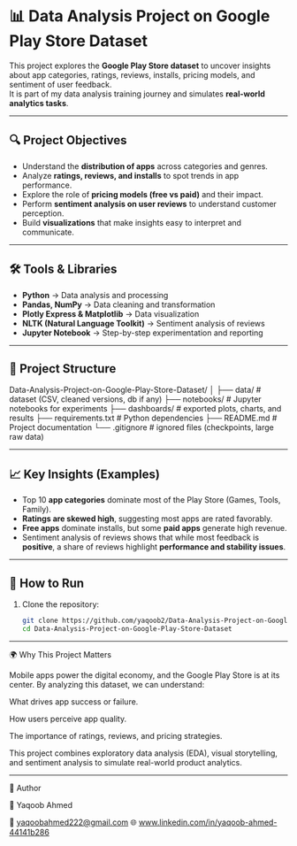 # 📊 Data Analysis Project on Google Play Store Dataset  

This project explores the **Google Play Store dataset** to uncover insights about app categories, ratings, reviews, installs, pricing models, and sentiment of user feedback.  
It is part of my data analysis training journey and simulates **real-world analytics tasks**.  

---

## 🔍 Project Objectives  
- Understand the **distribution of apps** across categories and genres.  
- Analyze **ratings, reviews, and installs** to spot trends in app performance.  
- Explore the role of **pricing models (free vs paid)** and their impact.  
- Perform **sentiment analysis on user reviews** to understand customer perception.  
- Build **visualizations** that make insights easy to interpret and communicate.  

---

## 🛠️ Tools & Libraries  
- **Python** → Data analysis and processing  
- **Pandas, NumPy** → Data cleaning and transformation  
- **Plotly Express & Matplotlib** → Data visualization  
- **NLTK (Natural Language Toolkit)** → Sentiment analysis of reviews  
- **Jupyter Notebook** → Step-by-step experimentation and reporting  

---
## 📂 Project Structure
Data-Analysis-Project-on-Google-Play-Store-Dataset/
│
├── data/ # dataset (CSV, cleaned versions, db if any)
├── notebooks/ # Jupyter notebooks for experiments
├── dashboards/ # exported plots, charts, and results
├── requirements.txt # Python dependencies
├── README.md # Project documentation
└── .gitignore # ignored files (checkpoints, large raw data)


---

## 📈 Key Insights (Examples)  
- Top 10 **app categories** dominate most of the Play Store (Games, Tools, Family).  
- **Ratings are skewed high**, suggesting most apps are rated favorably.  
- **Free apps** dominate installs, but some **paid apps** generate high revenue.  
- Sentiment analysis of reviews shows that while most feedback is **positive**, a share of reviews highlight **performance and stability issues**.  

---

## 🚀 How to Run  
1. Clone the repository:  
   ```bash
   git clone https://github.com/yaqoob2/Data-Analysis-Project-on-Google-Play-Store-Dataset.git
   cd Data-Analysis-Project-on-Google-Play-Store-Dataset
   
---

🌍 Why This Project Matters

Mobile apps power the digital economy, and the Google Play Store is at its center.
By analyzing this dataset, we can understand:

What drives app success or failure.

How users perceive app quality.

The importance of ratings, reviews, and pricing strategies.

This project combines exploratory data analysis (EDA), visual storytelling, and sentiment analysis to simulate real-world product analytics.

---

📌 Author

👤 Yaqoob Ahmed

📧 yaqoobahmed222@gmail.com
🌐 www.linkedin.com/in/yaqoob-ahmed-44141b286

  

